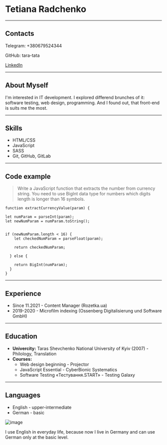 # Tetiana Radchenko

*******************

## Contacts

Telegram: +380679524344

GitHub: tara-tata

[LinkedIn](https://www.linkedin.com/in/tania-radchenko/)

********************
## About Myself

I'm interested in IT development. I explored differend brunches of it: software testing, web design, programming. 
And I found out, that front-end is suits me the
most.

********************

## Skills

* HTML/CSS
* JavaScript
* SASS
* Git, GitHub, GitLab

********************

## Code example

> Write a JavaScript function that extracts the number from currency string. 
You need to use BigInt data type for numbers which digits length is longer than 16 symbols.

```
function extractCurrencyValue(param) {

let numParam = parseInt(param);
let newNumParam = numParam.toString();


if (newNumParam.length < 16) {
    let checkedNumParam = parseFloat(param);

    return checkedNumParam;
    
  } else {

    return BigInt(numParam);
  }
}
```

********************

## Experience

* Since 11.2021 - Content Manager (Rozetka.ua)
* 2019-2020 - Microfilm indexing (Ossenberg Digitalisierung und Software GmbH)

********************

## Education

* **Univercity:** Taras Shevchenko National University of Kyiv (2007) - Philology, Translation
* **Courses:**
    + Web design beginning - Projector
    + JavaScript Essential - CyberBionic Systematics
    + Software Testing «Тестування.START» - Testing Galaxy

********************

## Languages

* English - upper-intermediate
* German - basic
 
 ![image](https://user-images.githubusercontent.com/12942745/172846431-cd3622de-e670-47d9-a028-942b28de223b.png)

 
I use English in everyday life, because now I live in Germany and can use German only at the basic level.

